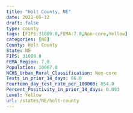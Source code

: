 ```yaml
---
title: "Holt County, NE"
date: 2021-05-12
draft: false
type: county
tags: [FIPS:31089.0,FEMA:7.0,Non-core,Yellow]
categories: [NE]
County: Holt County
State: NE
FIPS: 31089.0
FEMA_Region: 7.0
Population: 10067.0
NCHS_Urban_Rural_Classification: Non-core
Tests_in_prior_14_days: 86.0
Fourteen_day_test_rate_per_100000: 854.0
Percent_Positivity_in_prior_14_days: 0.093
Level: Yellow
url: /states/NE/holt-county
---
```



